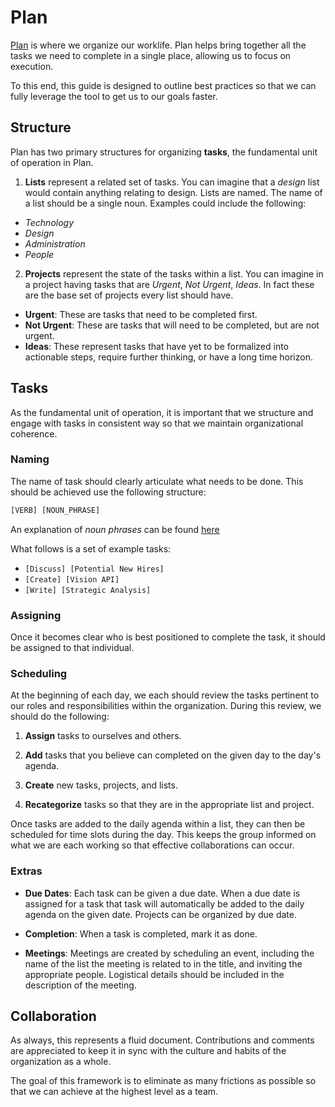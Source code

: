 # Plan

[Plan](https://getplan.co/) is where we organize our worklife. Plan helps bring together all the tasks we need to complete in a single place, allowing us to focus on execution.

To this end, this guide is designed to outline best practices so that we can fully leverage the tool to get us to our goals faster.

## Structure

Plan has two primary structures for organizing **tasks**, the fundamental unit of operation in Plan.

1. **Lists** represent a related set of tasks. You can imagine that a *design* list would contain anything relating to design. Lists are named. The name of a list should be a single noun. Examples could include the following:

  * *Technology*
  * *Design*
  * *Administration*
  * *People*

2. **Projects** represent the state of the tasks within a list. You can imagine in a project having tasks that are *Urgent*, *Not Urgent*, *Ideas*. In fact these are the base set of projects every list should have.

  * **Urgent**: These are tasks that need to be completed first.
  * **Not Urgent**: These are tasks that will need to be completed, but are not urgent.
  * **Ideas**: These represent tasks that have yet to be formalized into actionable steps, require further thinking, or have a long time horizon.

## Tasks

As the fundamental unit of operation, it is important that we structure and engage with tasks in consistent way so that we maintain organizational coherence.

### Naming

The name of task should clearly articulate what needs to be done. This should be achieved use the following structure:

```javascript
[VERB] [NOUN_PHRASE]
```

An explanation of *noun phrases* can be found [here](https://en.wikipedia.org/wiki/Noun_phrase)

What follows is a set of example tasks:

* `[Discuss] [Potential New Hires]`
* `[Create] [Vision API]`
* `[Write] [Strategic Analysis]`

### Assigning

Once it becomes clear who is best positioned to complete the task, it should be assigned to that individual.

### Scheduling

At the beginning of each day, we each should review the tasks pertinent to our roles and responsibilities within the organization. During this review, we should do the following:

1. **Assign** tasks to ourselves and others.

2. **Add** tasks that you believe can completed on the given day to the day's agenda.

3. **Create** new tasks, projects, and lists.

4. **Recategorize** tasks so that they are in the appropriate list and project.

Once tasks are added to the daily agenda within a list, they can then be scheduled for time slots during the day. This keeps the group informed on what we are each working so that effective collaborations can occur.

### Extras

* **Due Dates**: Each task can be given a due date. When a due date is assigned for a task that task will automatically be added to the daily agenda on the given date. Projects can be organized by due date.

* **Completion**: When a task is completed, mark it as done.

* **Meetings**: Meetings are created by scheduling an event, including the name of the list the meeting is related to in the title, and inviting the appropriate people. Logistical details should be included in the description of the meeting.

## Collaboration

As always, this represents a fluid document. Contributions and comments are appreciated to keep it in sync with the culture and habits of the organization as a whole.

The goal of this framework is to eliminate as many frictions as possible so that we can achieve at the highest level as a team.
